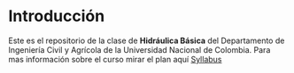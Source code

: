 # Introducción
Este es el repositorio de la clase de **Hidráulica Básica** del Departamento de Ingeniería Civil y Agrícola de la Universidad Nacional de Colombia. Para mas información sobre el curso mirar el plan aquí [Syllabus](https://lamhydro.github.io/fluidMechanics/)






